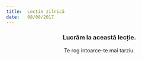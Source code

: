 ```yaml
---
title:  Lecție zilnică
date:   08/08/2017
---
```


### <center>Lucrăm la această lecție.</center>
<center>Te rog intoarce-te mai tarziu.</center>